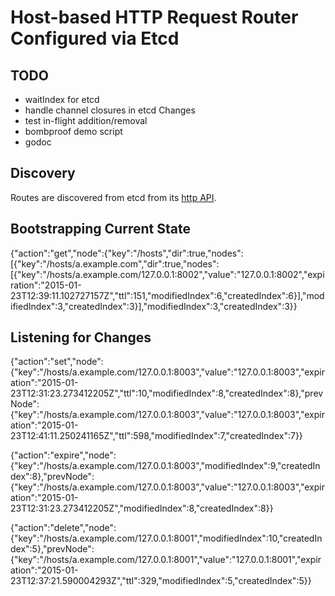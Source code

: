 Host-based HTTP Request Router Configured via Etcd
==================================================

TODO
----

+ waitIndex for etcd
+ handle channel closures in etcd Changes
+ test in-flight addition/removal
+ bombproof demo script
+ godoc

Discovery
---------

Routes are discovered from etcd from its [http API](https://coreos.com/docs/distributed-configuration/etcd-api/).

## Bootstrapping Current State 

{"action":"get","node":{"key":"/hosts","dir":true,"nodes":[{"key":"/hosts/a.example.com","dir":true,"nodes":[{"key":"/hosts/a.example.com/127.0.0.1:8002","value":"127.0.0.1:8002","expiration":"2015-01-23T12:39:11.102727157Z","ttl":151,"modifiedIndex":6,"createdIndex":6}],"modifiedIndex":3,"createdIndex":3}],"modifiedIndex":3,"createdIndex":3}}

## Listening for Changes

{"action":"set","node":{"key":"/hosts/a.example.com/127.0.0.1:8003","value":"127.0.0.1:8003","expiration":"2015-01-23T12:31:23.273412205Z","ttl":10,"modifiedIndex":8,"createdIndex":8},"prevNode":{"key":"/hosts/a.example.com/127.0.0.1:8003","value":"127.0.0.1:8003","expiration":"2015-01-23T12:41:11.250241165Z","ttl":598,"modifiedIndex":7,"createdIndex":7}}

{"action":"expire","node":{"key":"/hosts/a.example.com/127.0.0.1:8003","modifiedIndex":9,"createdIndex":8},"prevNode":{"key":"/hosts/a.example.com/127.0.0.1:8003","value":"127.0.0.1:8003","expiration":"2015-01-23T12:31:23.273412205Z","modifiedIndex":8,"createdIndex":8}}

{"action":"delete","node":{"key":"/hosts/a.example.com/127.0.0.1:8001","modifiedIndex":10,"createdIndex":5},"prevNode":{"key":"/hosts/a.example.com/127.0.0.1:8001","value":"127.0.0.1:8001","expiration":"2015-01-23T12:37:21.590004293Z","ttl":329,"modifiedIndex":5,"createdIndex":5}}





